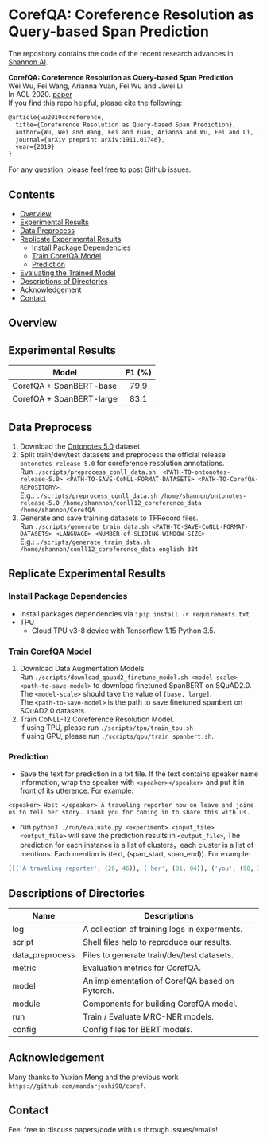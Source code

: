 # CorefQA: Coreference Resolution as Query-based Span Prediction

The repository contains the code of the recent research advances in [Shannon.AI](http://www.shannonai.com). 

**CorefQA: Coreference Resolution as Query-based Span Prediction** <br>
Wei Wu, Fei Wang, Arianna Yuan, Fei Wu and Jiwei Li<br>
In ACL 2020. [paper](https://arxiv.org/abs/1911.01746)<br>
If you find this repo helpful, please cite the following:
```latex
@article{wu2019coreference,
  title={Coreference Resolution as Query-based Span Prediction},
  author={Wu, Wei and Wang, Fei and Yuan, Arianna and Wu, Fei and Li, Jiwei},
  journal={arXiv preprint arXiv:1911.01746},
  year={2019}
}
```
For any question, please feel free to post Github issues.

## Contents 
- [Overview](#overview)
- [Experimental Results](#experimental-results)
- [Data Preprocess](#data-preprocess)
- [Replicate Experimental Results](#replicate-experimental-results)
    - [Install Package Dependencies](#install-package-dependencies)
    - [Train CorefQA Model](#train-corefqa-model)
    - [Prediction](#prediction)
- [Evaluating the Trained Model](#evaluating-the-trained-model)
- [Descriptions of Directories](#descriptions-of-directories)
- [Acknowledgement](#acknowledgement)
- [Contact](#contact)


## Overview 


## Experimental Results 

| Model          | F1 (%) |
| -------------- |:------:|
| CorefQA + SpanBERT-base  | 79.9  |
| CorefQA + SpanBERT-large | 83.1   |



## Data Preprocess 
1. Download the [Ontonotes 5.0](https://catalog.ldc.upenn.edu/LDC2013T19) dataset.
2. Split train/dev/test datasets and preprocess the official release `ontonotes-release-5.0` for coreference resolution annotations. <br>
Run `./scripts/preprocess_conll_data.sh  <PATH-TO-ontonotes-release-5.0> <PATH-TO-SAVE-CoNLL-FORMAT-DATASETS> <PATH-TO-CorefQA-REPOSITORY>`. <br>
E.g.: `./scripts/preprocess_conll_data.sh /home/shannon/ontonotes-release-5.0 /home/shannnon/conll12_coreference_data /home/shannon/CorefQA`
3. Generate and save training datasets to TFRecord files. <br>
Run `./scripts/generate_train_data.sh <PATH-TO-SAVE-CoNLL-FORMAT-DATASETS> <LANGUAGE> <NUMBER-of-SLIDING-WINDOW-SIZE>`<br>
E.g.: `./scripts/generate_train_data.sh /home/shannon/conll12_coreference_data english 384`


## Replicate Experimental Results 

### Install Package Dependencies 

* Install packages dependencies via : `pip install -r requirements.txt`
* TPU <br> 
  - Cloud TPU v3-8 device with Tensorflow 1.15 Python 3.5. 

### Train CorefQA Model

1. Download Data Augmentation Models <br>
Run `./scripts/download_qauad2_finetune_model.sh <model-scale> <path-to-save-model>` to download finetuned SpanBERT on SQuAD2.0. <br>
The `<model-scale>` should take the value of `[base, large]`. <br>
The `<path-to-save-model>` is the path to save finetuned spanbert on SQuAD2.0 datasets. <br>
2. Train CoNLL-12 Coreference Resolution Model. <br> 
If using TPU, please run `./scripts/tpu/train_tpu.sh`<br>
If using GPU, please run `./scripts/gpu/train_spanbert.sh`. 

### Prediction

* Save the text for prediction in a txt file. If the text contains speaker name information, wrap the speaker with `<speaker></speaker>` and put it in front of its utterence. For example:
```text
<speaker> Host </speaker> A traveling reporter now on leave and joins us to tell her story. Thank you for coming in to share this with us.
```
* run `python3 ./run/evaluate.py <experiment> <input_file> <output_file>` will save the prediction results in `<output_file>`, The prediction for each instance is a list of clusters，each cluster is a list of mentions. Each mention is (text, (span_start, span_end)). For example:
```python
[[('A traveling reporter', (26, 46)), ('her', (81, 84)), ('you', (98, 101))]]
```


## Descriptions of Directories

Name | Descriptions 
----------- | ------------- 
log | A collection of training logs in experments.   
script |  Shell files help to reproduce our results.  
data_preprocess | Files to generate train/dev/test datasets. 
metric | Evaluation metrics for CorefQA. 
model | An implementation of CorefQA based on Pytorch.
module | Components for building CorefQA model.  
run | Train / Evaluate MRC-NER models.
config | Config files for BERT models. 



## Acknowledgement

Many thanks to Yuxian Meng and the previous work `https://github.com/mandarjoshi90/coref`.

## Contact

Feel free to discuss papers/code with us through issues/emails!